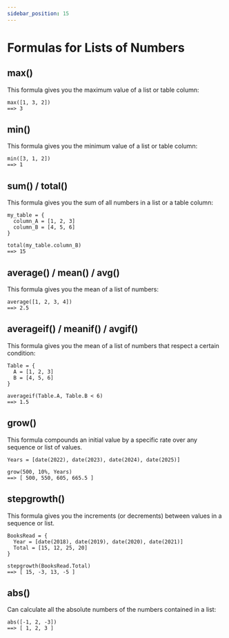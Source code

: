 ```yaml
---
sidebar_position: 15
---
```


# Formulas for Lists of Numbers

## max()

This formula gives you the maximum value of a list or table column:

```deci live
max([1, 3, 2])
==> 3
```

## min()

This formula gives you the minimum value of a list or table column:

```deci live
min([3, 1, 2])
==> 1
```

## sum() / total()

This formula gives you the sum of all numbers in a list or a table column:

```deci live
my_table = {
  column_A = [1, 2, 3]
  column_B = [4, 5, 6]
}

total(my_table.column_B)
==> 15
```

## average() / mean() / avg()

This formula gives you the mean of a list of numbers:

```deci live
average([1, 2, 3, 4])
==> 2.5
```

## averageif() / meanif() / avgif()

This formula gives you the mean of a list of numbers that respect a certain condition:

```deci live
Table = {
  A = [1, 2, 3]
  B = [4, 5, 6]
}

averageif(Table.A, Table.B < 6)
==> 1.5
```

## grow()

This formula compounds an initial value by a specific rate over any sequence or list of values.

```deci live
Years = [date(2022), date(2023), date(2024), date(2025)]

grow(500, 10%, Years)
==> [ 500, 550, 605, 665.5 ]
```

## stepgrowth()

This formula gives you the increments (or decrements) between values in a sequence or list.

```deci live
BooksRead = {
  Year = [date(2018), date(2019), date(2020), date(2021)]
  Total = [15, 12, 25, 20]
}

stepgrowth(BooksRead.Total)
==> [ 15, -3, 13, -5 ]
```

## abs()

Can calculate all the absolute numbers of the numbers contained in a list:

```deci live
abs([-1, 2, -3])
==> [ 1, 2, 3 ]
```

